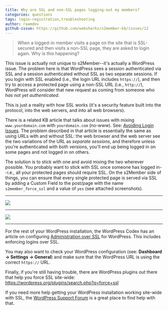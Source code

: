 ```yaml
---
title: Why are SSL and non-SSL pages logging-out my members?
categories: questions
tags: login-registration,troubleshooting
author: raamdev
github-issue: https://github.com/websharks/s2member-kb/issues/12
---
```


> When a logged-in member visits a page on the site that is SSL-secured and then visits a non-SSL page, they are asked to login again. Why is this happening?

This issue is actually not unique to s2Member--it's actually a WordPress issue. The problem here is that WordPress sees a session authenticated via SSL and a session authenticated without SSL as two separate sessions. If you login with SSL enabled (i.e., the login URL includes `https://`), and then try to access a protected page using a non-SSL URL (i.e., `http://`), WordPress will consider that new request as coming from someone who _has not yet authenticated_. 

This is just a reality with how SSL works (it's a security feature built into the protocol, into the web servers, and into all web browsers).

There is a related KB article that talks about issues with mixing `www.yourdomain.com` with `yourdomain.com` (no-www). See: [Avoiding Login Issues](http://s2member.com/kb-article/how-to-avoid-login-issues/). The problem described in that article is essentially the same as using URLs with and without SSL: the web browser and the web server see the two variations of the URL as _separate sessions_, and therefore unless you're authenticated with both versions, you'll end up being logged in on some pages and not logged in on others.

The solution is to stick with one and avoid mixing the two wherever possible. You probably want to stick with SSL once someone has logged in--i.e., all your protected pages should require SSL. On the s2Member side of things, you can ensure that every single protected page is served via SSL by adding a Custom Field to the post/page with the name `s2member_force_ssl` and a value of `yes` (see attached screenshots).

---

![](https://cloud.githubusercontent.com/assets/53005/6974129/edfe8e6c-d95d-11e4-8756-e3a083f88ae0.png)

---

![](https://cloud.githubusercontent.com/assets/53005/5545250/b9338e6a-8aea-11e4-8759-37a048928d5f.png)

---

For the rest of your WordPress installation, the WordPress Codex has an article on configuring [Administration over SSL](http://codex.wordpress.org/Administration_Over_SSL) for WordPress. This includes enforcing logins over SSL.

You may also want to check your WordPress configuration (see: **Dashboard → Settings → General**) and make sure that the WordPress URL is using the correct `https://` URL.

Finally, if you're still having trouble, there are WordPress plugins out there that help you force SSL site-wide: https://wordpress.org/plugins/search.php?q=force+ssl

If you need more help getting your WordPress installation working site-wide with SSL, the [WordPress Support Forum](http://wordpress.org/support/) is a great place to find help with that. 
